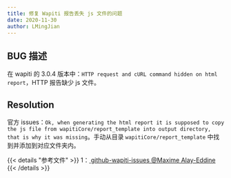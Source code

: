 ```yaml
---
title: 修复 Wapiti 报告丢失 js 文件的问题
date: 2020-11-30
author: LMingJian
---
```


## BUG 描述

在 wapiti 的 3.0.4 版本中：`HTTP request and cURL command hidden on html report`，HTTP 报告缺少 js 文件。

## Resolution

官方 issues：`Ok, when generating the html report it is supposed to copy the js file from wapitiCore/report_template into output directory, that is why it was missing`。手动从目录 `wapitiCore/report_template` 中找到并添加到对应文件夹内。

{{< details "参考文件" >}} 
1：[ github-wapiti-issues @Maxime Alay-Eddine ](https://github.com/wapiti-scanner/wapiti/issues/86)
{{< /details >}}

